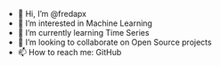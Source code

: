 - 👋 Hi, I’m @fredapx
- 👀 I’m interested in Machine Learning
- 🌱 I’m currently learning Time Series
- 💞️ I’m looking to collaborate on Open Source projects
- 📫 How to reach me: GitHub

<!---
fredapx/fredapx is a ✨ special ✨ repository because its `README.md` (this file) appears on your GitHub profile.
You can click the Preview link to take a look at your changes.
--->
